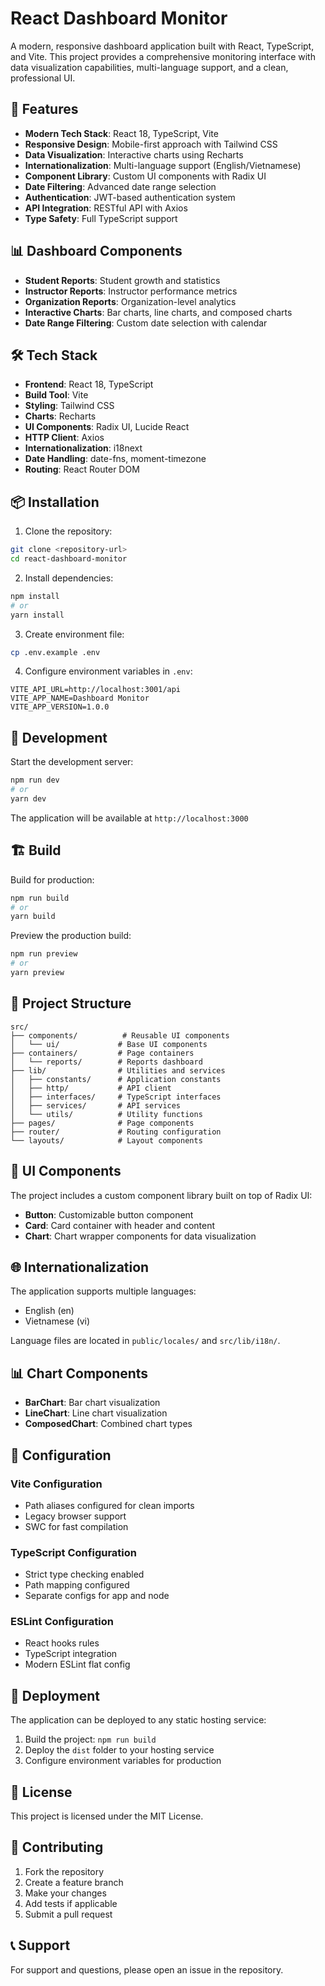 # React Dashboard Monitor

A modern, responsive dashboard application built with React, TypeScript, and Vite. This project provides a comprehensive monitoring interface with data visualization capabilities, multi-language support, and a clean, professional UI.

## 🚀 Features

- **Modern Tech Stack**: React 18, TypeScript, Vite
- **Responsive Design**: Mobile-first approach with Tailwind CSS
- **Data Visualization**: Interactive charts using Recharts
- **Internationalization**: Multi-language support (English/Vietnamese)
- **Component Library**: Custom UI components with Radix UI
- **Date Filtering**: Advanced date range selection
- **Authentication**: JWT-based authentication system
- **API Integration**: RESTful API with Axios
- **Type Safety**: Full TypeScript support

## 📊 Dashboard Components

- **Student Reports**: Student growth and statistics
- **Instructor Reports**: Instructor performance metrics
- **Organization Reports**: Organization-level analytics
- **Interactive Charts**: Bar charts, line charts, and composed charts
- **Date Range Filtering**: Custom date selection with calendar

## 🛠️ Tech Stack

- **Frontend**: React 18, TypeScript
- **Build Tool**: Vite
- **Styling**: Tailwind CSS
- **Charts**: Recharts
- **UI Components**: Radix UI, Lucide React
- **HTTP Client**: Axios
- **Internationalization**: i18next
- **Date Handling**: date-fns, moment-timezone
- **Routing**: React Router DOM

## 📦 Installation

1. Clone the repository:

```bash
git clone <repository-url>
cd react-dashboard-monitor
```

2. Install dependencies:

```bash
npm install
# or
yarn install
```

3. Create environment file:

```bash
cp .env.example .env
```

4. Configure environment variables in `.env`:

```env
VITE_API_URL=http://localhost:3001/api
VITE_APP_NAME=Dashboard Monitor
VITE_APP_VERSION=1.0.0
```

## 🚀 Development

Start the development server:

```bash
npm run dev
# or
yarn dev
```

The application will be available at `http://localhost:3000`

## 🏗️ Build

Build for production:

```bash
npm run build
# or
yarn build
```

Preview the production build:

```bash
npm run preview
# or
yarn preview
```

## 📁 Project Structure

```
src/
├── components/          # Reusable UI components
│   └── ui/             # Base UI components
├── containers/         # Page containers
│   └── reports/        # Reports dashboard
├── lib/                # Utilities and services
│   ├── constants/      # Application constants
│   ├── http/           # API client
│   ├── interfaces/     # TypeScript interfaces
│   ├── services/       # API services
│   └── utils/          # Utility functions
├── pages/              # Page components
├── router/             # Routing configuration
└── layouts/            # Layout components
```

## 🎨 UI Components

The project includes a custom component library built on top of Radix UI:

- **Button**: Customizable button component
- **Card**: Card container with header and content
- **Chart**: Chart wrapper components for data visualization

## 🌐 Internationalization

The application supports multiple languages:

- English (en)
- Vietnamese (vi)

Language files are located in `public/locales/` and `src/lib/i18n/`.

## 📊 Chart Components

- **BarChart**: Bar chart visualization
- **LineChart**: Line chart visualization
- **ComposedChart**: Combined chart types

## 🔧 Configuration

### Vite Configuration

- Path aliases configured for clean imports
- Legacy browser support
- SWC for fast compilation

### TypeScript Configuration

- Strict type checking enabled
- Path mapping configured
- Separate configs for app and node

### ESLint Configuration

- React hooks rules
- TypeScript integration
- Modern ESLint flat config

## 🚀 Deployment

The application can be deployed to any static hosting service:

1. Build the project: `npm run build`
2. Deploy the `dist` folder to your hosting service
3. Configure environment variables for production

## 📝 License

This project is licensed under the MIT License.

## 🤝 Contributing

1. Fork the repository
2. Create a feature branch
3. Make your changes
4. Add tests if applicable
5. Submit a pull request

## 📞 Support

For support and questions, please open an issue in the repository.

